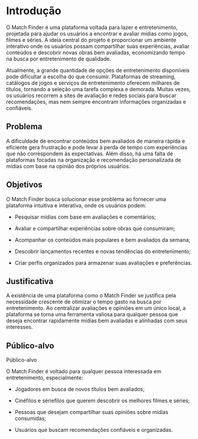 # Introdução

O Match Finder é uma plataforma voltada para lazer e entretenimento, projetada para ajudar os usuários a encontrar e avaliar mídias como jogos, filmes e séries. A ideia central do projeto é proporcionar um ambiente interativo onde os usuários possam compartilhar suas experiências, avaliar conteúdos e descobrir novas obras bem avaliadas, economizando tempo na busca por entretenimento de qualidade.

Atualmente, a grande quantidade de opções de entretenimento disponíveis pode dificultar a escolha do que consumir. Plataformas de streaming, catálogos de jogos e serviços de entretenimento oferecem milhares de títulos, tornando a seleção uma tarefa complexa e demorada. Muitas vezes, os usuários recorrem a sites de avaliação e redes sociais para buscar recomendações, mas nem sempre encontram informações organizadas e confiáveis.

## Problema

A dificuldade de encontrar conteúdos bem avaliados de maneira rápida e eficiente gera frustração e pode levar à perda de tempo com experiências que não correspondem às expectativas. Além disso, há uma falta de plataformas focadas na organização e recomendação personalizada de mídias com base na opinião dos próprios usuários.

## Objetivos

O Match Finder busca solucionar esse problema ao fornecer uma plataforma intuitiva e interativa, onde os usuários podem:

- Pesquisar mídias com base em avaliações e comentários;

- Avaliar e compartilhar experiências sobre obras que consumiram;

- Acompanhar os conteúdos mais populares e bem avaliados da semana;

- Descobrir lançamentos recentes e novas tendências do entretenimento;

- Criar perfis organizados para armazenar suas avaliações e preferências.

## Justificativa

A existência de uma plataforma como o Match Finder se justifica pela necessidade crescente de otimizar o tempo gasto na busca por entretenimento. Ao centralizar avaliações e opiniões em um único local, a plataforma se torna uma ferramenta valiosa para qualquer pessoa que deseja encontrar rapidamente mídias bem avaliadas e alinhadas com seus interesses.


## Público-alvo

Público-alvo

O Match Finder é voltado para qualquer pessoa interessada em entretenimento, especialmente:


- Jogadores em busca de novos títulos bem avaliados;

- Cinéfilos e sériefilos que querem descobrir os melhores filmes e séries;

- Pessoas que desejam compartilhar suas opiniões sobre mídias consumidas;

- Usuários que buscam recomendações confiáveis e organizadas.